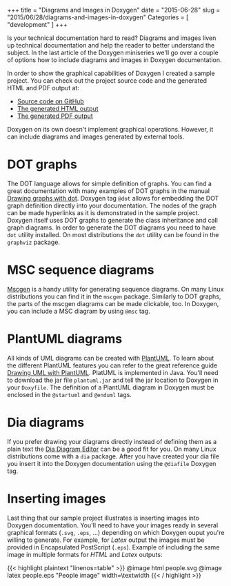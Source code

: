 +++
title = "Diagrams and Images in Doxygen"
date = "2015-06-28"
slug = "2015/06/28/diagrams-and-images-in-doxygen"
Categories = [ "development" ]
+++

Is your technical documentation hard to read? Diagrams and images liven up technical documentation and help the reader to better understand the subject. In the last article of the Doxygen miniseries we'll go over a couple of options how to include diagrams and images in Doxygen documentation.

<!--more-->

In order to show the graphical capabilities of Doxygen I created a sample project. You can check out the project source code and the generated HTML and PDF output at:

* [Source code on GitHub](https://github.com/noseka1/diagrams-and-images-in-doxygen "diagrams-and-images-in-doxygen")
* [The generated HTML output](http://noseka1.github.com/diagrams-and-images-in-doxygen)
* [The generated PDF output](http://noseka1.github.com/diagrams-and-images-in-doxygen/refman.pdf)

Doxygen on its own doesn't implement graphical operations. However, it can include diagrams and images generated by external tools.

# DOT graphs

The DOT language allows for simple definition of graphs. You can find a great documentation with many examples of DOT graphs in the manual [Drawing graphs with dot](http://www.graphviz.org/Documentation/dotguide.pdf "Drawing graphs with dot"). Doxygen tag `@dot` allows for embedding the DOT graph definition directly into your documentation. The nodes of the graph can be made hyperlinks as it is demonstrated in the sample project. Doxygen itself uses DOT graphs to generate the class inheritance and call graph diagrams. In order to generate the DOT diagrams you need to have `dot` utility installed. On most distributions the `dot` utility can be found in the `graphviz` package.

# MSC sequence diagrams

[Mscgen](http://www.mcternan.me.uk/mscgen/ "Mscgen") is a handy utility for generating sequence diagrams. On many Linux distributions you can find it in the `mscgen` package. Similarly to DOT graphs, the parts of the mscgen diagrams can be made clickable, too. In Doxygen, you can include a MSC diagram by using `@msc` tag.

# PlantUML diagrams

All kinds of UML diagrams can be created with [PlantUML](http://plantuml.sourceforge.net/ "PlantUML"). To learn about the different PlantUML features you can refer to the great reference guide [Drawing UML with PlantUML](http://plantuml.sourceforge.net/PlantUML_Language_Reference_Guide.pdf "Drawing UML with PlantUML"). PlatUML is implemented in Java. You'll need to download the jar file `plantuml.jar` and tell the jar location to Doxygen in your `Doxyfile`. The definition of a PlantUML diagram in Doxygen must be enclosed in the `@startuml` and `@enduml` tags.

# Dia diagrams

If you prefer drawing your diagrams directly instead of defining them as a plain text the [Dia Diagram Editor](http://dia-installer.de/ "Dia Diagram Editor") can be a good fit for you. On many Linux distributions come with a `dia` package. After you have created your dia file you insert it into the Doxygen documentation using the `@diafile` Doxygen tag.

# Inserting images

Last thing that our sample project illustrates is inserting images into Doxygen documentation. You'll need to have your images ready in several graphical formats (`.svg`, `.eps`, ...) depending on which Doxygen ouput you're willing to generate. For example, for *Latex* output the images must be provided in Encapsulated PostScript (`.eps`). Example of including the same image in multiple formats for *HTML* and *Latex* outputs:

{{< highlight plaintext "linenos=table" >}}
@image html people.svg
@image latex people.eps "People image" width=\textwidth
{{< / highlight >}}
